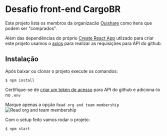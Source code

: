 # Desafio front-end CargoBR

Este projeto lista os membros da organizacão [Ouishare](https://github.com/ouishare) como itens que podem ser "comprados".

Além das dependências do próprio [Create React App](https://github.com/facebookincubator/create-react-app) utlizado
para criar este projeto usamos o [axios](https://github.com/mzabriskie/axios) para realizar as
requisições para API do github.

## Instalação

Após baixar ou clonar o projeto execute os comandos:
```
$ npm install
```

Certifique-se de [criar um token de acesso](https://github.com/settings/tokens) para API do github
e adiciona-lo no `.env`

Marque apenas a opção `Read org and team membership`
![Read org and team membership](https://cl.ly/kgBg/Image%202017-05-29%20at%203.20.26%20PM.png)

Com o setup feito vamos rodar o projeto:
```
$ npm start
```
